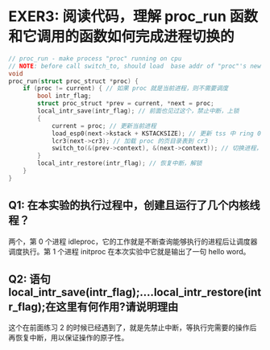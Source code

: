 # EXER3: 阅读代码，理解 proc_run 函数和它调用的函数如何完成进程切换的

```C
// proc_run - make process "proc" running on cpu
// NOTE: before call switch_to, should load  base addr of "proc"'s new PDT
void
proc_run(struct proc_struct *proc) {
    if (proc != current) { // 如果 proc 就是当前进程，则不需要调度
        bool intr_flag;
        struct proc_struct *prev = current, *next = proc;
        local_intr_save(intr_flag); // 前面也见过这个，禁止中断，上锁
        {
            current = proc; // 更新当前进程
            load_esp0(next->kstack + KSTACKSIZE); // 更新 tss 中 ring 0 的 esp 为 proc 对应的内核栈的栈顶
            lcr3(next->cr3); // 加载 proc 的页目录表到 cr3
            switch_to(&(prev->context), &(next->context)); // 切换进程，switch.S 中的 switch_to 函数，就是设置 context 中的寄存器
        }
        local_intr_restore(intr_flag); // 恢复中断，解锁
    }
}
```

## Q1: 在本实验的执行过程中，创建且运行了几个内核线程？

两个，第 0 个进程 idleproc，它的工作就是不断查询能够执行的进程后让调度器调度执行。第 1 个进程 initproc 在本次实验中它就是输出了一句 hello word。

## Q2: 语句 local_intr_save(intr_flag);....local_intr_restore(intr_flag);在这里有何作用?请说明理由

这个在前面练习 2 的时候已经遇到了，就是先禁止中断，等执行完需要的操作后再恢复中断，用以保证操作的原子性。
